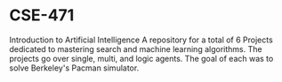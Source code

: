 # CSE-471
Introduction to Artificial Intelligence
A repository for a total of 6 Projects dedicated to mastering search and machine learning algorithms. 
The projects go over single, multi, and logic agents. The goal of each was to solve Berkeley's Pacman simulator. 
